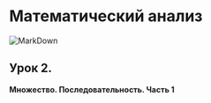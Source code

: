 # Математический анализ
![MarkDown](https://github.com/vit050587/Mathematical-analysis/blob/master/MA.jpg)
## Урок 2. 
**Множество. Последовательность. Часть 1**
